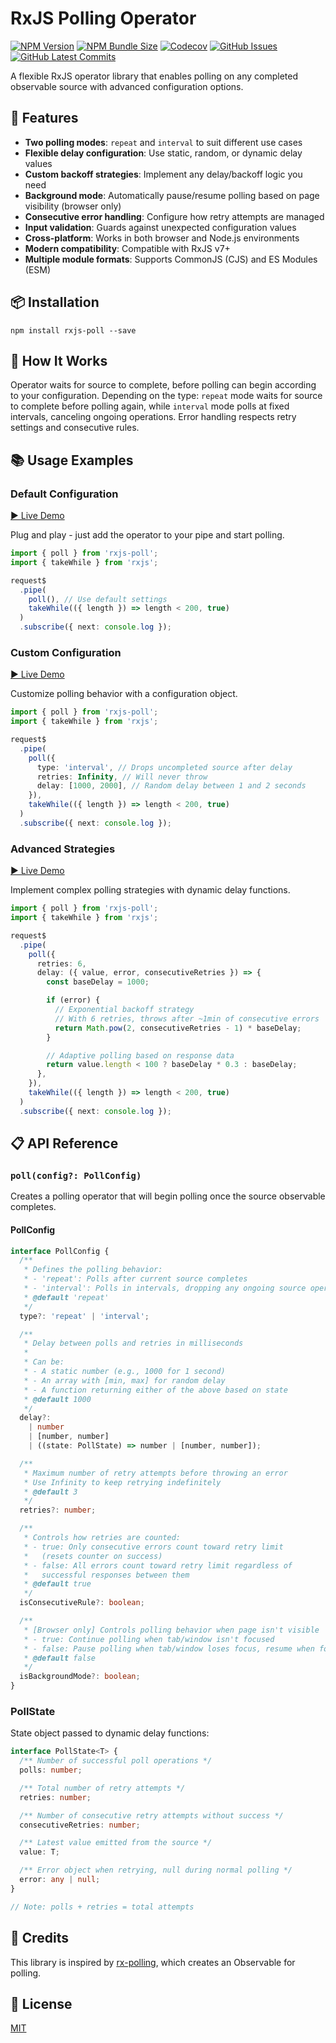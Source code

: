 # RxJS Polling Operator

<a href="https://www.npmjs.com/package/rxjs-poll/v/v1-lts" target="_blank" rel="noopener noreferrer nofollow"><img alt="NPM Version" src="https://img.shields.io/npm/v/rxjs-poll/v1-lts?label=npm@v1"></a>
<a href="https://bundlephobia.com/package/rxjs-poll@1" target="_blank" rel="noopener noreferrer nofollow"><img alt="NPM Bundle Size" src="https://img.shields.io/bundlephobia/minzip/rxjs-poll/1?label=gzip@v1"></a>
<a href="https://github.com/mmustra/rxjs-poll/tree/v1/tests" target="_blank" rel="noopener noreferrer nofollow"><img alt="Codecov" src="https://img.shields.io/codecov/c/gh/mmustra/rxjs-poll/v1?label=coverage@v1&token=H9R97BLFQI"></a>
<a href="https://github.com/mmustra/rxjs-poll/issues?q=is%3Aissue%20state%3Aopen%20label%3Av1" target="_blank" rel="noopener noreferrer nofollow"><img alt="GitHub Issues" src="https://img.shields.io/github/issues/mmustra/rxjs-poll/v1?label=issues@v1"></a>
<a href="https://github.com/mmustra/rxjs-poll/commits/v1" target="_blank" rel="noopener noreferrer nofollow"><img alt="GitHub Latest Commits" src="https://img.shields.io/github/last-commit/mmustra/rxjs-poll/v1?label=activity@v1"></a>

A flexible RxJS operator library that enables polling on any completed observable source with advanced configuration options.

## 🌟 Features

- **Two polling modes**: `repeat` and `interval` to suit different use cases
- **Flexible delay configuration**: Use static, random, or dynamic delay values
- **Custom backoff strategies**: Implement any delay/backoff logic you need
- **Background mode**: Automatically pause/resume polling based on page visibility (browser only)
- **Consecutive error handling**: Configure how retry attempts are managed
- **Input validation**: Guards against unexpected configuration values
- **Cross-platform**: Works in both browser and Node.js environments
- **Modern compatibility**: Compatible with RxJS v7+
- **Multiple module formats**: Supports CommonJS (CJS) and ES Modules (ESM)

## 📦 Installation

```shell
npm install rxjs-poll --save
```

## 🔄 How It Works

Operator waits for source to complete, before polling can begin according to your configuration. Depending on the type: `repeat` mode waits for source to complete before polling again, while `interval` mode polls at fixed intervals, canceling ongoing operations. Error handling respects retry settings and consecutive rules.

## 📚 Usage Examples

### Default Configuration

[▶️ Live Demo](https://stackblitz.com/edit/rxjs-6nrm8l?devToolsHeight=100&file=index.ts)

Plug and play - just add the operator to your pipe and start polling.

```typescript
import { poll } from 'rxjs-poll';
import { takeWhile } from 'rxjs';

request$
  .pipe(
    poll(), // Use default settings
    takeWhile(({ length }) => length < 200, true)
  )
  .subscribe({ next: console.log });
```

### Custom Configuration

[▶️ Live Demo](https://stackblitz.com/edit/rxjs-obywba?devToolsHeight=100&file=index.ts)

Customize polling behavior with a configuration object.

```typescript
import { poll } from 'rxjs-poll';
import { takeWhile } from 'rxjs';

request$
  .pipe(
    poll({
      type: 'interval', // Drops uncompleted source after delay
      retries: Infinity, // Will never throw
      delay: [1000, 2000], // Random delay between 1 and 2 seconds
    }),
    takeWhile(({ length }) => length < 200, true)
  )
  .subscribe({ next: console.log });
```

### Advanced Strategies

[▶️ Live Demo](https://stackblitz.com/edit/rxjs-awthuj?devtoolsheight=100&file=index.ts)

Implement complex polling strategies with dynamic delay functions.

```typescript
import { poll } from 'rxjs-poll';
import { takeWhile } from 'rxjs';

request$
  .pipe(
    poll({
      retries: 6,
      delay: ({ value, error, consecutiveRetries }) => {
        const baseDelay = 1000;

        if (error) {
          // Exponential backoff strategy
          // With 6 retries, throws after ~1min of consecutive errors
          return Math.pow(2, consecutiveRetries - 1) * baseDelay;
        }

        // Adaptive polling based on response data
        return value.length < 100 ? baseDelay * 0.3 : baseDelay;
      },
    }),
    takeWhile(({ length }) => length < 200, true)
  )
  .subscribe({ next: console.log });
```

## 📋 API Reference

### `poll(config?: PollConfig)`

Creates a polling operator that will begin polling once the source observable completes.

#### PollConfig

```typescript
interface PollConfig {
  /**
   * Defines the polling behavior:
   * - 'repeat': Polls after current source completes
   * - 'interval': Polls in intervals, dropping any ongoing source operations
   * @default 'repeat'
   */
  type?: 'repeat' | 'interval';

  /**
   * Delay between polls and retries in milliseconds
   *
   * Can be:
   * - A static number (e.g., 1000 for 1 second)
   * - An array with [min, max] for random delay
   * - A function returning either of the above based on state
   * @default 1000
   */
  delay?:
    | number
    | [number, number]
    | ((state: PollState) => number | [number, number]);

  /**
   * Maximum number of retry attempts before throwing an error
   * Use Infinity to keep retrying indefinitely
   * @default 3
   */
  retries?: number;

  /**
   * Controls how retries are counted:
   * - true: Only consecutive errors count toward retry limit
   *   (resets counter on success)
   * - false: All errors count toward retry limit regardless of
   *   successful responses between them
   * @default true
   */
  isConsecutiveRule?: boolean;

  /**
   * [Browser only] Controls polling behavior when page isn't visible
   * - true: Continue polling when tab/window isn't focused
   * - false: Pause polling when tab/window loses focus, resume when focus returns
   * @default false
   */
  isBackgroundMode?: boolean;
}
```

### PollState

State object passed to dynamic delay functions:

```typescript
interface PollState<T> {
  /** Number of successful poll operations */
  polls: number;

  /** Total number of retry attempts */
  retries: number;

  /** Number of consecutive retry attempts without success */
  consecutiveRetries: number;

  /** Latest value emitted from the source */
  value: T;

  /** Error object when retrying, null during normal polling */
  error: any | null;
}

// Note: polls + retries = total attempts
```

## 🙌 Credits

This library is inspired by [rx-polling](https://github.com/jiayihu/rx-polling), which creates an Observable for polling.

## 📄 License

[MIT](LICENSE)
